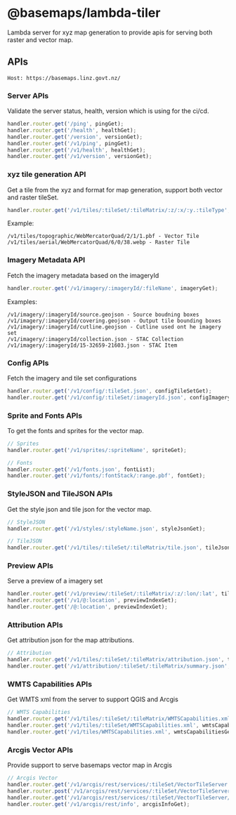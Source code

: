# @basemaps/lambda-tiler

Lambda server for xyz map generation to provide apis for serving both raster and vector map.

## APIs

`Host: https://basemaps.linz.govt.nz/`

### Server APIs

Validate the server status, health, version which is using for the ci/cd.

```typescript
handler.router.get('/ping', pingGet);
handler.router.get('/health', healthGet);
handler.router.get('/version', versionGet);
handler.router.get('/v1/ping', pingGet);
handler.router.get('/v1/health', healthGet);
handler.router.get('/v1/version', versionGet);
```

### xyz tile generation API

Get a tile from the xyz and format for map generation, support both vector and raster tileSet.

```typescript
handler.router.get('/v1/tiles/:tileSet/:tileMatrix/:z/:x/:y.:tileType', tileXyzGet);
```

Example:

```
/v1/tiles/topographic/WebMercatorQuad/2/1/1.pbf - Vector Tile
/v1/tiles/aerial/WebMercatorQuad/6/0/38.webp - Raster Tile
```

### Imagery Metadata API

Fetch the imagery metadata based on the imageryId

```typescript
handler.router.get('/v1/imagery/:imageryId/:fileName', imageryGet);
```

Examples:

```
/v1/imagery/:imageryId/source.geojson - Source boudning boxes
/v1/imagery/:imageryId/covering.geojson - Output tile bounding boxes
/v1/imagery/:imageryId/cutline.geojson - Cutline used ont he imagery set
/v1/imagery/:imageryId/collection.json - STAC Collection
/v1/imagery/:imageryId/15-32659-21603.json - STAC Item
```

### Config APIs

Fetch the imagery and tile set configurations

```typescript
handler.router.get('/v1/config/:tileSet.json', configTileSetGet);
handler.router.get('/v1/config/:tileSet/:imageryId.json', configImageryGet);
```

### Sprite and Fonts APIs

To get the fonts and sprites for the vector map.

```typescript
// Sprites
handler.router.get('/v1/sprites/:spriteName', spriteGet);

// Fonts
handler.router.get('/v1/fonts.json', fontList);
handler.router.get('/v1/fonts/:fontStack/:range.pbf', fontGet);
```

### StyleJSON and TileJSON APIs

Get the style json and tile json for the vector map.

```typescript
// StyleJSON
handler.router.get('/v1/styles/:styleName.json', styleJsonGet);

// TileJSON
handler.router.get('/v1/tiles/:tileSet/:tileMatrix/tile.json', tileJsonGet);
```

### Preview APIs

Serve a preview of a imagery set

```typescript
handler.router.get('/v1/preview/:tileSet/:tileMatrix/:z/:lon/:lat', tilePreviewGet);
handler.router.get('/v1/@:location', previewIndexGet);
handler.router.get('/@:location', previewIndexGet);
```

### Attribution APIs

Get attribution json for the map attributions.

```typescript
// Attribution
handler.router.get('/v1/tiles/:tileSet/:tileMatrix/attribution.json', tileAttributionGet);
handler.router.get('/v1/attribution/:tileSet/:tileMatrix/summary.json', tileAttributionGet);
```

### WMTS Capabilities APIs

Get WMTS xml from the server to support QGIS and Arcgis

```typescript
// WMTS Capabilities
handler.router.get('/v1/tiles/:tileSet/:tileMatrix/WMTSCapabilities.xml', wmtsCapabilitiesGet);
handler.router.get('/v1/tiles/:tileSet/WMTSCapabilities.xml', wmtsCapabilitiesGet);
handler.router.get('/v1/tiles/WMTSCapabilities.xml', wmtsCapabilitiesGet);
```

### Arcgis Vector APIs

Provide support to serve basemaps vector map in Arcgis

```typescript
// Arcgis Vector
handler.router.get('/v1/arcgis/rest/services/:tileSet/VectorTileServer', arcgisTileServerGet);
handler.router.post('/v1/arcgis/rest/services/:tileSet/VectorTileServer', OkResponse);
handler.router.get('/v1/arcgis/rest/services/:tileSet/VectorTileServer/root.json', arcgisStyleJsonGet);
handler.router.get('/v1/arcgis/rest/info', arcgisInfoGet);
```
